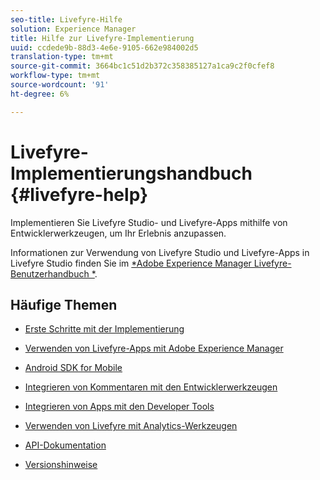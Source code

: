 ```yaml
---
seo-title: Livefyre-Hilfe
solution: Experience Manager
title: Hilfe zur Livefyre-Implementierung
uuid: ccdede9b-88d3-4e6e-9105-662e984002d5
translation-type: tm+mt
source-git-commit: 3664bc1c51d2b372c358385127a1ca9c2f0cfef8
workflow-type: tm+mt
source-wordcount: '91'
ht-degree: 6%

---
```



# Livefyre-Implementierungshandbuch {#livefyre-help}

Implementieren Sie Livefyre Studio- und Livefyre-Apps mithilfe von Entwicklerwerkzeugen, um Ihr Erlebnis anzupassen.

Informationen zur Verwendung von Livefyre Studio und Livefyre-Apps in Livefyre Studio finden Sie im [*Adobe Experience Manager Livefyre-Benutzerhandbuch *](/help/using/home.md).

## Häufige Themen

* [Erste Schritte mit der Implementierung](c-getting-started/c-getting-started.md)

* [Verwenden von Livefyre-Apps mit Adobe Experience Manager](https://helpx.adobe.com/experience-manager/6-4/sites/administering/using/livefyre.html)

* [Android SDK for Mobile](c-mobile-sdks/c-android-sdk.md)

* [Integrieren von Kommentaren mit den Entwicklerwerkzeugen](/help/implementation/c-app-integrations/c-comments-integration/c-comments-integration.md)

* [Integrieren von Apps mit den Developer Tools](/help/implementation/c-getting-started/c-implementation-process/c-implementation-process.md)

* [Verwenden von Livefyre mit Analytics-Werkzeugen](/help/implementation/livefyre-analytics/livefyre-analytics.md)

* [API-Dokumentation](https://api.livefyre.com)

* [Versionshinweise](/help/using/c-rn/c-rn.md)